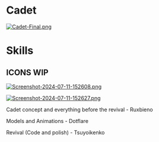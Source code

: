 # Cadet

[![Cadet-Final.png](https://i.postimg.cc/CMmJGT2x/Cadet-Final.png)]()

# Skills

## ICONS WIP

[![Screenshot-2024-07-11-152608.png](https://i.postimg.cc/CMN4Hrsm/Screenshot-2024-07-11-152608.png)]()

[![Screenshot-2024-07-11-152627.png](https://i.postimg.cc/5N2SP5P1/Screenshot-2024-07-11-152627.png)]()

Cadet concept and everything before the revival - Ruxbieno

Models and Animations - Dotflare

Revival (Code and polish) - Tsuyoikenko